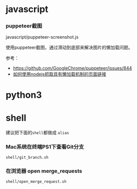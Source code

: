 # javascript

### puppeteer截图

javascript/puppeteer-screenshot.js

使用puppeteer截图，通过滑动到底部来解决图片的懒加载问题。

参考：
- https://github.com/GoogleChrome/puppeteer/issues/844
- [如何使用nodejs抓取具有懒加载机制的页面链接](https://github.com/chenxiaochun/blog/issues/35)

# python3

# shell

建议把下面的`shell`都做成 `alias`

### Mac系统在终端PS1下查看Git分支

```shell
shell/git_branch.sh
```

### 在浏览器 open merge_requests

```shell
shell/open_merge_request.sh
```







